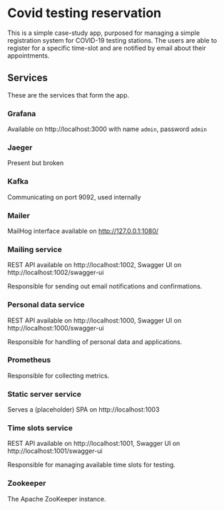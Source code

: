 # Covid testing reservation

This is a simple case-study app, purposed for managing a simple registration system for COVID-19 testing stations. The users are able to register for a specific time-slot and are notified by email about their appointments.

## Services

These are the services that form the app.

### Grafana

Available on http://localhost:3000 with name `admin`, password `admin`

### Jaeger

Present but broken

### Kafka

Communicating on port 9092, used internally

### Mailer

MailHog interface available on http://127.0.0.1:1080/

### Mailing service

REST API available on http://localhost:1002, Swagger UI on http://localhost:1002/swagger-ui

Responsible for sending out email notifications and confirmations.

### Personal data service

REST API available on http://localhost:1000, Swagger UI on http://localhost:1000/swagger-ui

Responsible for handling of personal data and applications.

### Prometheus

Responsible for collecting metrics.

### Static server service

Serves a (placeholder) SPA on http://localhost:1003

### Time slots service

REST API available on http://localhost:1001, Swagger UI on http://localhost:1001/swagger-ui

Responsible for managing available time slots for testing.

### Zookeeper

The Apache ZooKeeper instance.